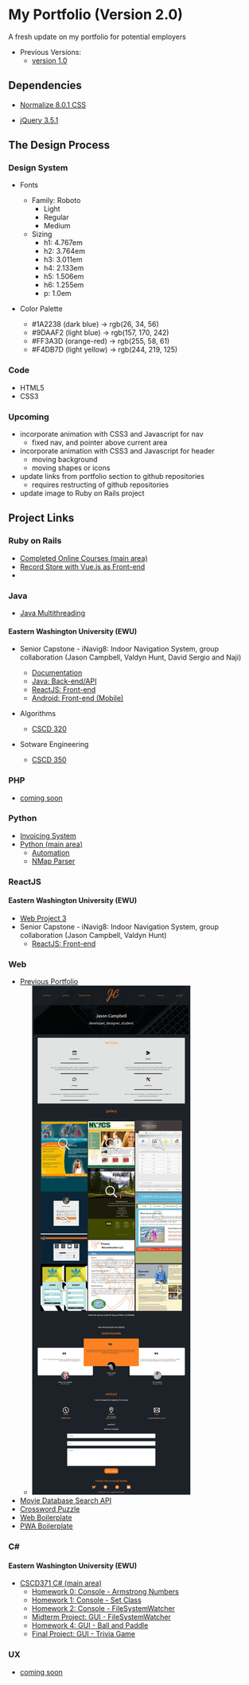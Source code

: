 # My Portfolio (Version 2.0)

A fresh update on my portfolio for potential employers

- Previous Versions:
    - [version 1.0](https://jcampbell18.github.io/version1/)

## Dependencies

- [Normalize 8.0.1 CSS](https://necolas.github.io/normalize.css/)

- [jQuery 3.5.1](https://jquery.com)

## The Design Process

### Design System

- Fonts
    - Family: Roboto
        - Light
        - Regular
        - Medium
    - Sizing
        - h1: 4.767em
        - h2: 3.764em
        - h3: 3.011em
        - h4: 2.133em
        - h5: 1.506em
        - h6: 1.255em
        -  p: 1.0em

- Color Palette
    - #1A2238 (dark blue) → rgb(26, 34, 56)
    - #9DAAF2 (light blue) → rgb(157, 170, 242)
    - #FF3A3D (orange-red) → rgb(255, 58, 61)
    - #F4DB7D (light yellow) → rgb(244, 219, 125)
### Code

- HTML5
- CSS3

### Upcoming

- incorporate animation with CSS3 and Javascript for nav
    - fixed nav, and pointer above current area
- incorporate animation with CSS3 and Javascript for header
    - moving background
    - moving shapes or icons
- update links from portfolio section to github repositories
    - requires restructing of github repositories
- update image to Ruby on Rails project

## Project Links

### Ruby on Rails

- [Completed Online Courses (main area)](https://github.com/jcampbell18/rubyOnRails)
- [Record Store with Vue.js as Front-end](https://github.com/jcampbell18/ror_recordstore)
- []()

### Java

- [Java Multithreading](https://github.com/jcampbell18/java_multithreading)

#### Eastern Washington University (EWU)

- Senior Capstone - iNavig8: Indoor Navigation System, group collaboration (Jason Campbell, Valdyn Hunt, David Sergio and Naji)
    - [Documentation](https://github.com/javanada/teamfive-docs)
    - [Java: Back-end/API](https://github.com/javanada/api)
    - [ReactJS: Front-end](https://github.com/javanada/web)
    - [Android: Front-end (Mobile)](https://github.com/javanada/mobile-android)

- Algorithms
    - [CSCD 320](https://github.com/jcampbell18/ewu_CSCD320)

- Sotware Engineering
    - [CSCD 350](https://github.com/jcampbell18/ewu_cscd350)

### PHP

- [coming soon](#)

### Python

- [Invoicing System](https://github.com/jcampbell18/py_invoicing)
- [Python (main area)](https://github.com/jcampbell18/python)
    - [Automation](https://github.com/jcampbell18/python/tree/master/automation)
    - [NMap Parser](https://github.com/jcampbell18/python/tree/master/nmap_parser)

### ReactJS

#### Eastern Washington University (EWU)

- [Web Project 3](https://github.com/jcampbell18/reactjs_web3project)
- Senior Capstone - iNavig8: Indoor Navigation System, group collaboration (Jason Campbell, Valdyn Hunt)
    - [ReactJS: Front-end](https://github.com/javanada/web)

### Web

- [Previous Portfolio](https://jcampbell18.github.io/version1/)
    - ![image](https://github.com/jcampbell18/jcampbell18.github.io/blob/master/version1/jcampbell18_v1_screenshot_600.png)
- [Movie Database Search API](https://github.com/jcampbell18/web_moviesAPI)
- [Crossword Puzzle](https://github.com/jcampbell18/web_crossword-puzzle)
- [Web Boilerplate](https://github.com/jcampbell18/web_web2-framework)
- [PWA Boilerplate](https://github.com/jcampbell18/web_pwa-starter2)


### C#

#### Eastern Washington University (EWU)

- [CSCD371 C# (main area)](https://github.com/jcampbell18/c-sharp)
    - [Homework 0: Console - Armstrong Numbers](https://github.com/jcampbell18/c-sharp/tree/master/campbelljcscd371hw0)
    - [Homework 1: Console - Set Class](https://github.com/jcampbell18/c-sharp/tree/master/campbelljcscd371hw1)
    - [Homework 2: Console - FileSystemWatcher](https://github.com/jcampbell18/c-sharp/tree/master/campbelljcscd371hw2)
    - [Midterm Project: GUI - FileSystemWatcher](https://github.com/jcampbell18/c-sharp/tree/master/campbelljmidterm)
    - [Homework 4: GUI - Ball and Paddle](https://github.com/jcampbell18/c-sharp/tree/master/campbelljcscd371hw4)
    - [Final Project: GUI - Trivia Game](https://github.com/jcampbell18/c-sharp/tree/master/campbelljproj2d)

### UX

- [coming soon](#)